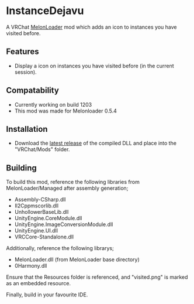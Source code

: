 # InstanceDejavu
A VRChat [MelonLoader](https://github.com/LavaGang/MelonLoader) mod which adds an icon to instances you have visited before.

## Features
* Display a icon on instances you have visited before (in the current session).

## Compatability
* Currently working on build 1203
* This mod was made for Melonloader 0.5.4

## Installation
* Download the [latest release](https://github.com/Kiokuu/InstanceDejavu/releases/latest) of the compiled DLL and place into the "VRChat/Mods" folder.

## Building
To build this mod, reference the following libraries from MelonLoader/Managed after assembly generation;
* Assembly-CSharp.dll
* Il2Cppmscorlib.dll
* UnhollowerBaseLib.dll
* UnityEngine.CoreModule.dll
* UnityEngine.ImageConversionModule.dll
* UnityEngine.UI.dll
* VRCCore-Standalone.dll

Additionally, reference the following librarys;
* MelonLoader.dll (from MelonLoader base directory)
* 0Harmony.dll

Ensure that the Resources folder is referenced, and "visited.png" is marked as an embedded resource.

Finally, build in your favourite IDE.
